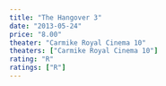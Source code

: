 ```yaml
---
title: "The Hangover 3"
date: "2013-05-24"
price: "8.00"
theater: "Carmike Royal Cinema 10"
theaters: ["Carmike Royal Cinema 10"]
rating: "R"
ratings: ["R"]
---
```

